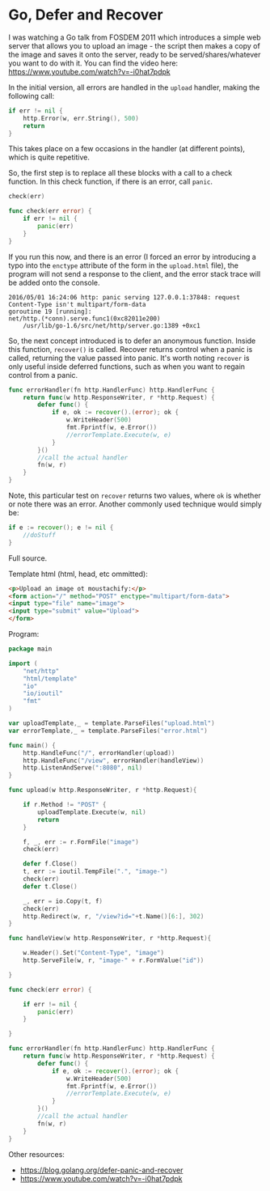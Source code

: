 # Go, Defer and Recover

I was watching a Go talk from FOSDEM 2011 which introduces a simple web server that allows you to upload an image - the script then makes a copy of the image and saves it onto the server, ready to be served/shares/whatever you want to do with it. You can find the video here: https://www.youtube.com/watch?v=-i0hat7pdpk

In the initial version, all errors are handled in the `upload` handler, making the following call:

```go
if err != nil {
    http.Error(w, err.String(), 500)
    return
}
```

This takes place on a few occasions in the handler (at different points), which is quite repetitive.

So, the first step is to replace all these blocks with a call to a check function. In this check function, if there is an error, call `panic`.

```go
check(err)

func check(err error) {
    if err != nil {
        panic(err)
    }
}
```

If you run this now, and there is an error (I forced an error by introducing a typo into the `enctype` attribute of the form in the `upload.html` file), the program will not send a response to the client, and the error stack trace will be added onto the console.

```
2016/05/01 16:24:06 http: panic serving 127.0.0.1:37848: request Content-Type isn't multipart/form-data
goroutine 19 [running]:
net/http.(*conn).serve.func1(0xc82011e200)
	/usr/lib/go-1.6/src/net/http/server.go:1389 +0xc1
```

So, the next concept introduced is to defer an anonymous function. Inside this function, `recover()` is called. Recover returns control when a panic is called, returning the value passed into panic. It's worth noting `recover` is only useful inside deferred functions, such as when you want to regain control from a panic.

```go
func errorHandler(fn http.HandlerFunc) http.HandlerFunc {
    return func(w http.ResponseWriter, r *http.Request) {
        defer func() {
            if e, ok := recover().(error); ok {
                w.WriteHeader(500)
                fmt.Fprintf(w, e.Error())
                //errorTemplate.Execute(w, e)
            }
        }()
        //call the actual handler
        fn(w, r)
    }
}
```

Note, this particular test on `recover` returns two values, where `ok` is whether or note there was an error. Another commonly used technique would simply be:

```go
if e := recover(); e != nil {
    //doStuff
}
```

Full source.

Template html (html, head, etc ommitted):

```html
<p>Upload an image ot moustachify:</p>
<form action="/" method="POST" enctype="multipart/form-data">
<input type="file" name="image">
<input type="submit" value="Upload">
</form>
```

Program:

```go
package main

import (
    "net/http"
    "html/template"
    "io"
    "io/ioutil"
    "fmt"
)

var uploadTemplate,_ = template.ParseFiles("upload.html")
var errorTemplate,_ = template.ParseFiles("error.html")

func main() {
    http.HandleFunc("/", errorHandler(upload))
    http.HandleFunc("/view", errorHandler(handleView))
    http.ListenAndServe(":8080", nil)
}

func upload(w http.ResponseWriter, r *http.Request){

    if r.Method != "POST" {
        uploadTemplate.Execute(w, nil)
        return
    }

    f, _, err := r.FormFile("image")
    check(err)

    defer f.Close()
    t, err := ioutil.TempFile(".", "image-")
    check(err)
    defer t.Close()

    _, err = io.Copy(t, f)
    check(err)
    http.Redirect(w, r, "/view?id="+t.Name()[6:], 302)
}

func handleView(w http.ResponseWriter, r *http.Request){

    w.Header().Set("Content-Type", "image")
    http.ServeFile(w, r, "image-" + r.FormValue("id"))

}

func check(err error) {

    if err != nil {
        panic(err)
    }

}

func errorHandler(fn http.HandlerFunc) http.HandlerFunc {
    return func(w http.ResponseWriter, r *http.Request) {
        defer func() {
            if e, ok := recover().(error); ok {
                w.WriteHeader(500)
                fmt.Fprintf(w, e.Error())
                //errorTemplate.Execute(w, e)
            }
        }()
        //call the actual handler
        fn(w, r)
    }
}
```

Other resources:

* https://blog.golang.org/defer-panic-and-recover
* https://www.youtube.com/watch?v=-i0hat7pdpk
